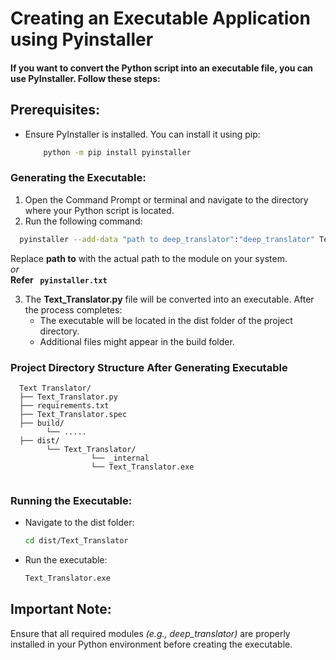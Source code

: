 # Creating an Executable Application using Pyinstaller
#### If you want to convert the Python script into an executable file, you can use PyInstaller. Follow these steps:

## Prerequisites:
* Ensure PyInstaller is installed. You can install it using pip:
   ```bash
       python -m pip install pyinstaller
   ```
### Generating the Executable:
1. Open the Command Prompt or terminal and navigate to the directory where your Python script is located.
2. Run the following command: 
  ```bash
    pyinstaller --add-data "path to deep_translator":"deep_translator" Text_Translator.py
  ``` 
  Replace **path to** with the actual path to the module on your system.<br>
*or*<br>
**Refer ``` pyinstaller.txt```** 

3. The **Text_Translator.py** file will be converted into an executable. After the process completes:
   * The executable will be located in the dist folder of the project directory.
   * Additional files might appear in the build folder.
  
### Project Directory Structure After Generating Executable
```
  Text Translator/
  ├── Text_Translator.py
  ├── requirements.txt
  ├── Text_Translator.spec
  ├── build/
        └── .....
  ├── dist/
        └── Text_Translator/
                  └── _internal
                  └── Text_Translator.exe
  
  ```
### Running the Executable:
   * Navigate to the dist folder:
     ```bash
     cd dist/Text_Translator
     ```
   * Run the executable:
     ```bash
     Text_Translator.exe
     ```


## Important Note:
Ensure that all required modules *(e.g., deep_translator)* are properly installed in your Python environment before creating the executable.
